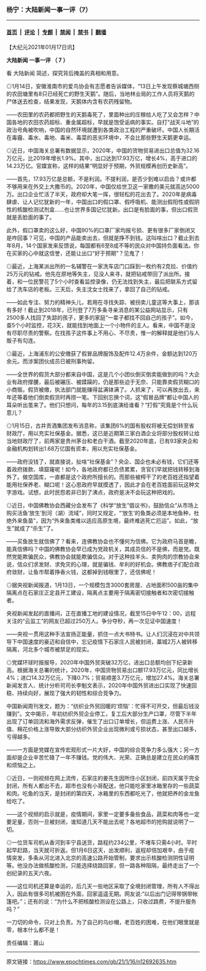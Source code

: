 ### 杨宁：大陆新闻一事一评（7）

---

#### [首页](../../../..?n12692635) &nbsp;|&nbsp; [评论](../../../../../epoch-comment?n12692635) &nbsp;|&nbsp; [专题](../../../../../epoch-special?n12692635) &nbsp;|&nbsp; [禁闻](../../../../../epoch-news?n12692635) &nbsp;|&nbsp; [禁书](../../../../../books?n12692635) &nbsp;|&nbsp; [翻墙](https://github.com/gfw-breaker/nogfw/blob/master/README.md?n12692635)


<div class="post_content" id="artbody" itemprop="articleBody">
 <!-- article content begin -->
 <p>
  【大纪元2021年01月17日讯】
 </p>
 <p>
  <strong>
   <ok href="https://www.epochtimes.com/gb/tag/%E5%A4%A7%E9%99%86%E6%96%B0%E9%97%BB.html">
    大陆新闻
   </ok>
   <ok href="https://www.epochtimes.com/gb/tag/%E4%B8%80%E4%BA%8B%E4%B8%80%E8%AF%84.html">
    一事一评
   </ok>
   （
  </strong>
  <strong>
   7
  </strong>
  <strong>
   ）
  </strong>
 </p>
 <p>
  看
  <ok href="https://www.epochtimes.com/gb/tag/%E5%A4%A7%E9%99%86%E6%96%B0%E9%97%BB.html">
   大陆新闻
  </ok>
  简述，探究背后掩盖的真相和用意。
 </p>
 <p>
  ◎1月14日，安徽淮南市的爱鸟协会有志愿者告诉媒体，“13日上午发现蔡城塘西侧的农田塘里有8只已经死亡的野生天鹅”。随后，当地林业局的工作人员将天鹅的尸体送去检查，结果发现，天鹅体内含有农药残留物。
 </p>
 <p>
  ——农田里的农药都把野生的天鹅毒死了，里面种出的庄稼给人吃了又会怎样？中国各地的农田农药超标、重金属超标，早就是饱受诟病的事实。自打“战天斗地”的政治号角被吹响，中国的自然环境就遭到各类政治工程的严重破坏。中国人长期活在毒霾、毒水、毒地、毒米、毒菜的恶劣环境中，不会比那些野生天鹅更幸运。
 </p>
 <p>
  ◎近日，中国海关总署有数据显示，2020年，中国的货物贸易进出口总值为32.16万亿元，比2019年增长1.9%。其中，出口达到17.93万亿，增长4%，高于进口的14.23万亿。官媒宣称，这样的结果“明显好于预期，外贸规模再创历史新高”。
 </p>
 <p>
  ——首先，17.93万亿是总额，不是利润。不提利润，是否少到难以启齿？或许都不够用来在外交上大撒币的。2020年，中国仅给世卫这一家撒的美元就高达5000万。出口企业忙活了半天，政府却大笔一挥，很轻松的花出去了。2020年是病毒肆虐、让人记忆犹新的一年，中国出口的假口罩、假呼吸机、能测出假阳性或假阴性的核酸检测试剂盒……也让世界多国记忆犹新。出口是有脸面的事，但出口假货就是丢脸面的事了。
 </p>
 <p>
  此外，假口罩卖的这么好，中国90%的口罩厂家均报亏损、更有很多厂家倒闭又是咋回事？可见，中国的产品能卖出去，但就是挣不到钱。这叫啥出口？截止到去年8月，14个国家发来反馈说，每国都有6至8成不等的民众对中国持负面看法。你在买家的心中就这信誉，还能让出口“好于预期”？见鬼了！
 </p>
 <p>
  ◎最近，上海某派出所的一名辅警在一家洗车店门口踩到一枚约有2克拉、价值约25万元的钻戒。他先在原地等失主，见没人来寻，就把钻戒带回了派出所。接着，和一位民警花了5个小时查看监控录像，仍无法找到失主，最后把联系方式留给了洗车店的老板。三天后，失主沈女士找来了，拿回了自己的钻戒。
 </p>
 <p>
  ——如此专注、努力的精神头儿，若用在寻找失踪、被拐卖儿童这等大事上，那该有多好！截止到2018年，已刊登了7万多条寻亲消息的某公益网站显示，只有2500多人找回了失踪的孩子，更多的家庭“一辈子都找不回自己的孩子”。如今，查5个小时监控，花3天，就能找到地面上一个小物件的主人。看来，中国不是没有尽职尽责的警察。在找孩子这件事上不用心、不尽责，惟一的解释就是他们与人贩子有勾连。
 </p>
 <p>
  ◎最近，上海浦东的公安缴获了假冒品牌服饰及配件12.4万余件，金额达到120万余元。而涉案团伙成员已被刑事拘留。
 </p>
 <p>
  ——全世界的假货大部分都来自中国，这是几个小团伙倒买倒卖能做到的吗？大企业有政府撑腰，最后被碾压、被蹂躏的，仍是那些迫于无奈、只能靠卖假货糊口的小商贩。假货被缴，执法部门就能赚得盆满钵满了。人抓来了，可以再放出去，来年还等着他们倒卖假货时再捞一笔。下回别忘换个词，这“假冒品牌”都让中国人的耳朵听出茧来了。他们只想问，每年的3.15到底演给谁看？“打假”究竟是个什么玩意儿？
 </p>
 <p>
  ◎1月15日，古井贡酒集团发布消息称，该集团6%的国有股权将被无偿划转至省财政厅，用以充实社保基金。据悉，这已是近期第三家白酒企业将部分股权转让给当地财政厅了，前两家是贵州茅台和老白干酒。截至2020年底，已有93家央企和金融机构划转出1.68万亿国有资本，用以充实社保基金。
 </p>
 <p>
  ——政府没钱了，就直接说，扯啥“社保基金”？央企、国企也未必有钱，它们还等着政府拨款、填窟窿呢！如今，各地政府都已负债累累，贪官们早就把钱转移到海外了。做空国库，一直都是这个政府所擅长的。而那些被榨干了的老百姓还指望着能用社保养老、糊口呢！这心思政府早就摸透了，因此才会在老百姓面前玩这种文字游戏。试想，此时民怨若非已到了沸点，政府是决不会玩这种把戏的。
 </p>
 <p>
  ◎近日，中国佛教协会西藏分会发布了《科学“放生”倡议书》，鼓励信众“从市场上购买活鱼‘放生’到河（湖）流域”，同时又规定，“‘放生’的鱼类必须是本地鱼种，杜绝外来鱼苗”，因为“外来鱼类难以适应高原生境，最终难逃死亡厄运”。如此，“放生”就成了“杀生”了。
 </p>
 <p>
  ——买鱼放生就信佛了？看来，连佛教协会也不懂何为信佛。它为政府马首是瞻，能真信佛吗？中国的佛教协会早已成为党政机关，其成员信的不是佛，而是党。既然党能欺骗民众，佛教协会就能欺骗信众。对于这种挂羊头、卖狗肉的宗教协会来说，信众们求发财、求免灾的心理，就是骗钱、牟利的好机会。佛教痞子们配合政府敛财，让鱼市帮着挣香火钱，这都掉到钱眼里了，还信佛呢！
 </p>
 <p>
  ◎据央视新闻报道，1月13日，一个规模包含3000套房屋、占地面积500亩的集中隔离点在石家庄正定县开工建设，隔离点主要用于隔离密切接触者和次密切接触者。
 </p>
 <p>
  央视新闻发起的直播间，正在直播工地的建设情况，截至15日中午12：00，远程关注的“云监工”的网友已超过250万人。争分夺秒，再一次见证中国速度！
 </p>
 <p>
  ——央视一贯用这种手法宣扬正能量，抓住一点大书特书。让人们沉浸在对中共领导下中国速度的豪迈和自信中，忘记疫情下石家庄人民被封闭，藁城2万人被转移隔离，河北多个城市被禁足的现实。
 </p>
 <p>
  ◎党媒环球时报报导，2020年中国外贸突破32万亿，进出口总额均创下纪录新高。根据海关总署的统计，2020年，中国货物贸易出口额17.93万亿元，同比增长4%；进口14.32万亿元，下降0.7%；贸易顺差3.7万亿元，增加27.4%。海关总署新闻发言人、统计分析司司长李魁文表示，2020年中国外贸进出口实现了快速回稳、持续向好，展现了强大的韧性和综合竞争力。
 </p>
 <p>
  中国新闻周刊发文，题为：“纺织业外贸回暖的‘烦恼’：忙得不可开交，但最后钱没赚到”。文中揭示，年初纺织外贸企业停工，复工后大部分生产口罩，尽管下半年出现了订单回流和海外需求反弹，催生了出口订单增长，但运费上涨、人民币升值、棉花价格上涨导致大部分纺织外贸企业出现微利或亏损状态，甚至出口越多，亏得越多。
 </p>
 <p>
  ——一方面是党媒在宣传宏观形式一片大好，中国的综合竞争力多么强大；另一方面却是企业辛苦忙碌了一年不赚钱。党的伟大、光荣、正确总是建立在民众的痛苦和烦恼之上。
 </p>
 <p>
  ◎近日，一则视频在网上流传，石家庄的姜先生因所住小区封闭，前四天属于完全封闭，所有人都出不去，超市也没有小哥配送，他只能吃家里冰箱里存的一些蔬菜和肉。吃鱼的当天，是封闭的第四天，冰箱里的东西都吃光了，他就把养的金龙鱼给吃了。
 </p>
 <p>
  ——这个视频的启示就是，疫情期间，家里一定要多备些食品，蔬菜和肉等也一定要足量，否则一旦被封闭，谁知道几天不能出去呢？各地超市的抢购就说明了一切。
 </p>
 <p>
  ◎一位货车司机从香河到丰宁县送货，路程约234公里，不堵车只需4小时。平时起早赶路，当天就可折返。但1月6日这天，出发顺利，返程却倍加艰辛，由于疫情突发，多条从河北进入北京的高速公路开始管制，要求出示核酸检测阴性证明等。他没办法做核酸检测，只能选择绕路回家，但一路各种阻隔，最终走出了一个创纪录的五天六夜。
 </p>
 <p>
  ——这位司机还算是幸运的，后几天一些地区采取了全境封闭管理，所有人不得出入，因此有很多司机被困在外面，回家遥遥无期。网友说:“以后出门记得带锅带帐篷吧。”；还有的说：“为什么不把核酸检测设在公路上，只收过路费，不提升服务吗？”
 </p>
 <p>
  一刀切的命令，只对上负责。为了自己的乌纱帽，老百姓的困难，在他们眼里就是零，根本什么都不是！
 </p>
 <p>
  责任编辑：莆山
 </p>
 <!-- article content end -->
 <div id="below_article_ad">
 </div>
</div>


---

原文链接：https://www.epochtimes.com/gb/21/1/16/n12692635.htm